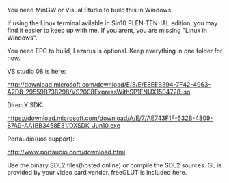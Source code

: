 You need MinGW or Visual Studio to build this in Windows.

If using the Linux terminal avilable in  Sin10 PLEN-TEN-IAL edition, you may find it easier to keep up with me.
If you arent, you are missing "Linux in Windows".

You need FPC to build, Lazarus is optional.
Keep everything in one folder for now.

VS studio 08 is here:

http://download.microsoft.com/download/E/8/E/E8EEB394-7F42-4963-A2D8-29559B738298/VS2008ExpressWithSP1ENUX1504728.iso


DirectX SDK:

https://download.microsoft.com/download/A/E/7/AE743F1F-632B-4809-87A9-AA1BB3458E31/DXSDK_Jun10.exe

Portaudio(uos support):

http://www.portaudio.com/download.html

Use the binary SDL2 files(hosted online) or compile the SDL2 sources.
GL is provided by your video card vendor.
freeGLUT is included here.
